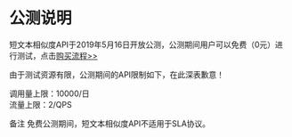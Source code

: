 # 公测说明

短文本相似度API于2019年5月16日开放公测，公测期间用户可以免费（0元）进行测试，点击[购买流程>>](../Pricing/Purchase-Process.md)

由于测试资源有限，公测期间的API限制如下，在此深表歉意！

调用量上限：10000/日  
流量上限：2/QPS

备注
免费公测期间，短文本相似度API不适用于SLA协议。



